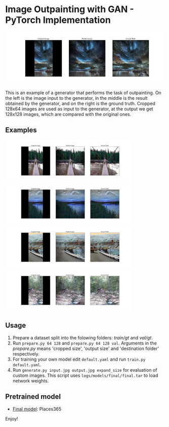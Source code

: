 # Image Outpainting with GAN - PyTorch Implementation

<img src="pics/img1.jpeg" alt="Idea" width="600"/>

This is an example of a generator that performs the task of outpainting. On the left is the image input to the generator, in the middle is the result obtained by the generator, and on the right is the ground truth. Cropped 128x64 images are used as input to the generator, at the output we get 128x128 images, which are compared with the original ones.

## Examples

<img src="pics/img2.jpeg" alt="Idea" width="400"/>

<img src="pics/img3.jpeg" alt="Idea" width="400"/>

<img src="pics/img4.jpeg" alt="Idea" width="400"/>

<img src="pics/img5.jpeg" alt="Idea" width="400"/>

## Usage

1. Prepare a dataset split into the folowing folders: *train/gt* and *val/gt*.
2. Run `prepare.py 64 128` and `prepare.py 64 128 val`. Arguments in the *prepare.py* means 'cropped size', 'output size' and 'destination folder' respectively.
3. For training your own model edit `default.yaml` and run `train.py default.yaml`.
5. Run `generate.py input.jpg output.jpg expand_size` for evaluation of custom images. This script uses `logs/models/final/final.tar` to load network weights.

## Pretrained model

* [Final model](https://disk.yandex.ru/d/qiqtFApug5h2zQ): Places365

Enjoy!
